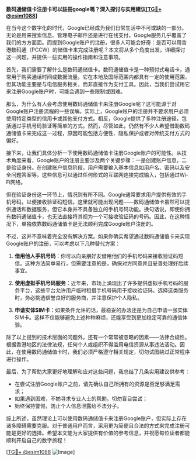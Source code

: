 **数码通储值卡注册卡可以註冊google嗎？深入探讨与实用建议[[TG💪+ @esim1088](https://t.me/s/esim1088)]**

在当今这个数字化的时代，Google已经成为我们日常生活中不可或缺的一部分。无论是用来搜索信息、管理电子邮件还是进行在线支付，Google服务几乎覆盖了我们的方方面面。而提到Google账户的注册，很多人可能会好奇：是否可以用香港数码通（PCCW）的储值卡来完成注册呢？本文将从多个角度出发，详细探讨这一问题，并提供一些实用的操作指南和注意事项。

首先，我们需要了解什么是数码通储值卡。数码通储值卡是一种预付式电话卡，通常用于购买通话时间或数据流量。它在本地及国际范围内都具有一定的使用范围，但其功能主要是与电信服务相关，而非直接作为支付工具。因此，当我们尝试用它来注册Google账户时，可能会遇到一些限制或困难。

那么，为什么有人会考虑使用数码通储值卡来注册Google呢？这可能源于对Google账户注册流程的一些误解。实际上，Google账户的注册并不要求用户必须使用特定类型的信用卡或其他支付方式。相反，Google提供了多种注册途径，包括通过手机号码验证等简单的方式。然而，尽管如此，仍然有不少人希望借助数码通储值卡来完成这一过程，原因可能包括方便性、隐私保护或者对传统支付方式的偏好。

接下来，让我们具体分析一下使用数码通储值卡注册Google账户的可能性。从技术角度来看，Google账户的注册主要涉及两个关键步骤：一是创建账户信息，二是验证身份。在创建账户信息阶段，用户需要输入基本信息如用户名、密码以及安全问题答案等。这些信息可以通过任何形式的互联网连接完成输入，包括通过Wi-Fi网络。

但在验证身份这一环节上，情况则有所不同。Google通常要求用户提供有效的手机号码，以便接收验证码短信。这里就可能出现问题——数码通储值卡虽然可以提供通话和数据服务，但它本身并不具备独立的手机号码功能。换句话说，即使你拥有数码通储值卡，也无法直接将其视为一个可接收验证码的号码。因此，在这种情况下，单独依靠数码通储值卡是无法顺利完成Google账户注册的。

不过，这并不意味着完全没有解决方案。如果你确实希望通过数码通储值卡来实现Google账户的注册，可以考虑以下几种替代方案：

1. **借用他人手机号码**：你可以向亲朋好友借用他们的手机号码来接收验证码短信。这种方法简单易行，但需要注意的是，确保对方同意并且妥善处理好后续事宜。
   
2. **使用虚拟手机号码服务**：近年来，市场上涌现出了许多提供虚拟手机号码的服务平台，这些平台允许用户临时租借手机号码用于接收验证码。选择这类服务时，务必挑选信誉良好的服务商，并注意保护个人隐私。

3. **申请实体SIM卡**：如果条件允许的话，最稳妥的办法还是为自己申请一张实体SIM卡。这样不仅能够避免上述种种麻烦，还能享受到更加稳定可靠的通信体验。

除了以上提到的技术层面的问题外，还有一个常常被忽略的因素——法律合规性。根据香港地区的法律法规，任何个人或组织不得滥用电信资源从事违法活动。因此，在使用数码通储值卡时，我们必须严格遵守相关规定，切勿试图绕过正常程序进行操作。

最后，为了帮助大家更好地理解和应对这些问题，我总结了几条实用建议供参考：
- 在尝试注册Google账户之前，请先确认自己所拥有的资源是否足够满足需求；
- 如果遇到困难，不妨寻求专业人士的帮助，切勿盲目尝试；
- 始终保持警惕，防止个人信息泄露给不法分子。

综上所述，虽然理论上可以使用数码通储值卡来注册Google账户，但实际上存在诸多障碍需要克服。对于普通用户而言，采用更为简便且合法的方式来完成注册可能是更好的选择。希望本文能为大家提供有价值的参考信息，并祝愿每位读者都能顺利开启自己的数字旅程！

[[TG💪+ @esim1088](https://t.me/s/esim1088) ![Image](https://i.postimg.cc/4NQfJmqS/Snipaste-2025-05-13-00-14-12.png)]